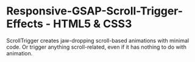 # Responsive-GSAP-Scroll-Trigger-Effects - HTML5 & CSS3

ScrollTrigger creates jaw-dropping scroll-based animations with minimal code. Or trigger anything scroll-related, even if it has nothing to do with animation.
